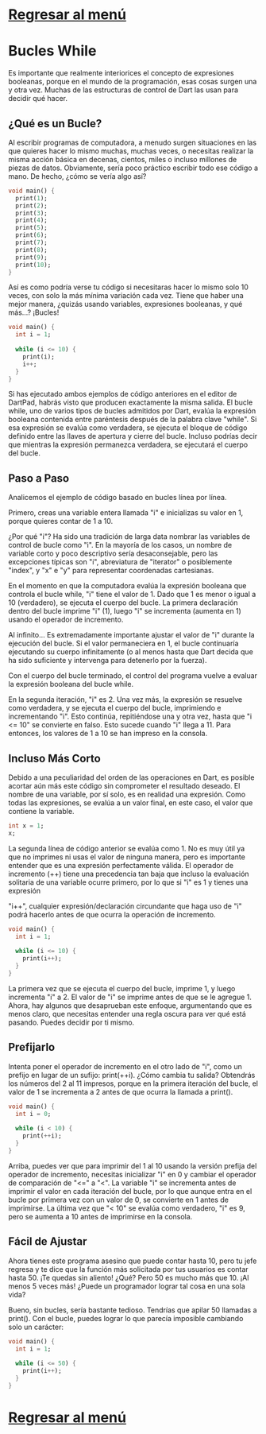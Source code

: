 # [Regresar al menú](https://github.com/proyecMariana/guswill_dart-flutter-main/tree/main)

# Bucles While

Es importante que realmente interiorices el concepto de expresiones booleanas, porque en el mundo de la programación, esas cosas surgen una y otra vez. Muchas de las estructuras de control de Dart las usan para decidir qué hacer. 

## ¿Qué es un Bucle?

Al escribir programas de computadora, a menudo surgen situaciones en las que quieres hacer lo mismo muchas, muchas veces, o necesitas realizar la misma acción básica en decenas, cientos, miles o incluso millones de piezas de datos. Obviamente, sería poco práctico escribir todo ese código a mano. De hecho, ¿cómo se vería algo así?

```dart
void main() {
  print(1);
  print(2);
  print(3);
  print(4);
  print(5);
  print(6);
  print(7);
  print(8);
  print(9);
  print(10);
}
```

Así es como podría verse tu código si necesitaras hacer lo mismo solo 10 veces, con solo la más mínima variación cada vez. Tiene que haber una mejor manera, ¿quizás usando variables, expresiones booleanas, y qué más...? ¡Bucles!

```dart
void main() {
  int i = 1;
  
  while (i <= 10) {
    print(i);
    i++;
  }
}
```

Si has ejecutado ambos ejemplos de código anteriores en el editor de DartPad, habrás visto que producen exactamente la misma salida. El bucle while, uno de varios tipos de bucles admitidos por Dart, evalúa la expresión booleana contenida entre paréntesis después de la palabra clave "while". Si esa expresión se evalúa como verdadera, se ejecuta el bloque de código definido entre las llaves de apertura y cierre del bucle. Incluso podrías decir que mientras la expresión permanezca verdadera, se ejecutará el cuerpo del bucle.

## Paso a Paso

Analicemos el ejemplo de código basado en bucles línea por línea.

Primero, creas una variable entera llamada "i" e inicializas su valor en 1, porque quieres contar de 1 a 10.

¿Por qué "i"? Ha sido una tradición de larga data nombrar las variables de control de bucle como "i". En la mayoría de los casos, un nombre de variable corto y poco descriptivo sería desaconsejable, pero las excepciones típicas son "i", abreviatura de "iterator" o posiblemente "index", y "x" e "y" para representar coordenadas cartesianas.

En el momento en que la computadora evalúa la expresión booleana que controla el bucle while, "i" tiene el valor de 1. Dado que 1 es menor o igual a 10 (verdadero), se ejecuta el cuerpo del bucle. La primera declaración dentro del bucle imprime "i" (1), luego "i" se incrementa (aumenta en 1) usando el operador de incremento.

Al infinito... Es extremadamente importante ajustar el valor de "i" durante la ejecución del bucle. Si el valor permaneciera en 1, el bucle continuaría ejecutando su cuerpo infinitamente (o al menos hasta que Dart decida que ha sido suficiente y intervenga para detenerlo por la fuerza).

Con el cuerpo del bucle terminado, el control del programa vuelve a evaluar la expresión booleana del bucle while.

En la segunda iteración, "i" es 2. Una vez más, la expresión se resuelve como verdadera, y se ejecuta el cuerpo del bucle, imprimiendo e incrementando "i". Esto continúa, repitiéndose una y otra vez, hasta que "i <= 10" se convierte en falso. Esto sucede cuando "i" llega a 11. Para entonces, los valores de 1 a 10 se han impreso en la consola.

## Incluso Más Corto

Debido a una peculiaridad del orden de las operaciones en Dart, es posible acortar aún más este código sin comprometer el resultado deseado. El nombre de una variable, por sí solo, es en realidad una expresión. Como todas las expresiones, se evalúa a un valor final, en este caso, el valor que contiene la variable.

```dart
int x = 1;
x;
```

La segunda línea de código anterior se evalúa como 1. No es muy útil ya que no imprimes ni usas el valor de ninguna manera, pero es importante entender que es una expresión perfectamente válida. El operador de incremento (++) tiene una precedencia tan baja que incluso la evaluación solitaria de una variable ocurre primero, por lo que si "i" es 1 y tienes una expresión

 "i++", cualquier expresión/declaración circundante que haga uso de "i" podrá hacerlo antes de que ocurra la operación de incremento.

```dart
void main() {
  int i = 1;
  
  while (i <= 10) {
    print(i++);
  }
}
```

La primera vez que se ejecuta el cuerpo del bucle, imprime 1, y luego incrementa "i" a 2. El valor de "i" se imprime antes de que se le agregue 1. Ahora, hay algunos que desaprueban este enfoque, argumentando que es menos claro, que necesitas entender una regla oscura para ver qué está pasando. Puedes decidir por ti mismo.

## Prefijarlo

Intenta poner el operador de incremento en el otro lado de "i", como un prefijo en lugar de un sufijo: print(++i). ¿Cómo cambia tu salida? Obtendrás los números del 2 al 11 impresos, porque en la primera iteración del bucle, el valor de 1 se incrementa a 2 antes de que ocurra la llamada a print().

```dart
void main() {
  int i = 0;
  
  while (i < 10) {
    print(++i);
  }
}
```

Arriba, puedes ver que para imprimir del 1 al 10 usando la versión prefija del operador de incremento, necesitas inicializar "i" en 0 y cambiar el operador de comparación de "<=" a "<". La variable "i" se incrementa antes de imprimir el valor en cada iteración del bucle, por lo que aunque entra en el bucle por primera vez con un valor de 0, se convierte en 1 antes de imprimirse. La última vez que "< 10" se evalúa como verdadero, "i" es 9, pero se aumenta a 10 antes de imprimirse en la consola.

## Fácil de Ajustar

Ahora tienes este programa asesino que puede contar hasta 10, pero tu jefe regresa y te dice que la función más solicitada por tus usuarios es contar hasta 50. ¡Te quedas sin aliento! ¿Qué? Pero 50 es mucho más que 10. ¡Al menos 5 veces más! ¿Puede un programador lograr tal cosa en una sola vida?

Bueno, sin bucles, sería bastante tedioso. Tendrías que apilar 50 llamadas a print(). Con el bucle, puedes lograr lo que parecía imposible cambiando solo un carácter:

```dart
void main() {
  int i = 1;
  
  while (i <= 50) {
    print(i++);
  }
}
```

# [Regresar al menú](https://github.com/proyecMariana/guswill_dart-flutter-main/tree/main)